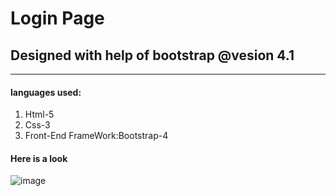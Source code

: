 # Login Page

## Designed with help of bootstrap @vesion 4.1

* * *

#### languages used:

1.  Html-5
2.  Css-3
3.  Front-End FrameWork:Bootstrap-4

#### Here is a look
![image](https://user-images.githubusercontent.com/37569669/53939741-fdb3a300-40d9-11e9-8a2e-8853d8cd1e73.png)

 
